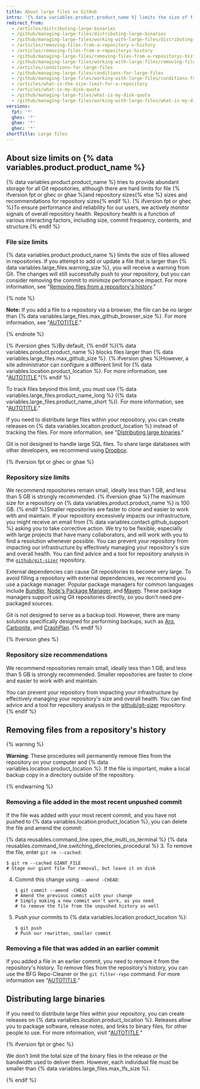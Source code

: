 ```yaml
---
title: About large files on GitHub
intro: '{% data variables.product.product_name %} limits the size of files you can track in regular Git repositories. Learn how to track or remove files that are beyond the limit.'
redirect_from:
  - /articles/distributing-large-binaries
  - /github/managing-large-files/distributing-large-binaries
  - /github/managing-large-files/working-with-large-files/distributing-large-binaries
  - /articles/removing-files-from-a-repository-s-history
  - /articles/removing-files-from-a-repositorys-history
  - /github/managing-large-files/removing-files-from-a-repositorys-history
  - /github/managing-large-files/working-with-large-files/removing-files-from-a-repositorys-history
  - /articles/conditions-for-large-files
  - /github/managing-large-files/conditions-for-large-files
  - /github/managing-large-files/working-with-large-files/conditions-for-large-files
  - /articles/what-is-the-size-limit-for-a-repository
  - /articles/what-is-my-disk-quota
  - /github/managing-large-files/what-is-my-disk-quota
  - /github/managing-large-files/working-with-large-files/what-is-my-disk-quota
versions:
  fpt: '*'
  ghes: '*'
  ghae: '*'
  ghec: '*'
shortTitle: Large files
---
```


## About size limits on {% data variables.product.product_name %}

{% data variables.product.product_name %} tries to provide abundant storage for all Git repositories, although there are hard limits for file {% ifversion fpt or ghec or ghae %}and repository sizes{% else %} sizes and recommendations for repository sizes{% endif %}. {% ifversion fpt or ghec %}To ensure performance and reliability for our users, we actively monitor signals of overall repository health. Repository health is a function of various interacting factors, including size, commit frequency, contents, and structure.{% endif %}

### File size limits

{% data variables.product.product_name %} limits the size of files allowed in repositories. If you attempt to add or update a file that is larger than {% data variables.large_files.warning_size %}, you will receive a warning from Git. The changes will still successfully push to your repository, but you can consider removing the commit to minimize performance impact. For more information, see "[Removing files from a repository's history](#removing-files-from-a-repositorys-history)."

{% note %}

**Note:** If you add a file to a repository via a browser, the file can be no larger than {% data variables.large_files.max_github_browser_size %}. For more information, see "[AUTOTITLE](/repositories/working-with-files/managing-files/adding-a-file-to-a-repository)."

{% endnote %}

{% ifversion ghes %}By default, {% endif %}{% data variables.product.product_name %} blocks files larger than {% data variables.large_files.max_github_size %}. {% ifversion ghes %}However, a site administrator can configure a different limit for {% data variables.location.product_location %}.  For more information, see "[AUTOTITLE](/admin/policies/enforcing-policies-for-your-enterprise/enforcing-repository-management-policies-in-your-enterprise)."{% endif %}

To track files beyond this limit, you must use {% data variables.large_files.product_name_long %} ({% data variables.large_files.product_name_short %}). For more information, see "[AUTOTITLE](/repositories/working-with-files/managing-large-files/about-git-large-file-storage)."

If you need to distribute large files within your repository, you can create releases on {% data variables.location.product_location %} instead of tracking the files. For more information, see "[Distributing large binaries](#distributing-large-binaries)."

Git is not designed to handle large SQL files. To share large databases with other developers, we recommend using [Dropbox](https://www.dropbox.com/).

{% ifversion fpt or ghec or ghae %}
### Repository size limits

We recommend repositories remain small, ideally less than 1 GB, and less than 5 GB is strongly recommended. {% ifversion ghae %}The maximum size for a repository on {% data variables.product.product_name %} is 100 GB. {% endif %}Smaller repositories are faster to clone and easier to work with and maintain. If your repository excessively impacts our infrastructure, you might receive an email from {% data variables.contact.github_support %} asking you to take corrective action. We try to be flexible, especially with large projects that have many collaborators, and will work with you to find a resolution whenever possible. You can prevent your repository from impacting our infrastructure by effectively managing your repository's size and overall health. You can find advice and a tool for repository analysis in the [`github/git-sizer`](https://github.com/github/git-sizer) repository.

External dependencies can cause Git repositories to become very large. To avoid filling a repository with external dependencies, we recommend you use a package manager. Popular package managers for common languages include [Bundler](http://bundler.io/), [Node's Package Manager](http://npmjs.org/), and [Maven](https://maven.apache.org/). These package managers support using Git repositories directly, so you don't need pre-packaged sources.

Git is not designed to serve as a backup tool. However, there are many solutions specifically designed for performing backups, such as [Arq](https://www.arqbackup.com/), [Carbonite](http://www.carbonite.com/), and [CrashPlan](https://www.crashplan.com/en-us/).
{% endif %}

{% ifversion ghes %}
### Repository size recommendations

We recommend repositories remain small, ideally less than 1 GB, and less than 5 GB is strongly recommended. Smaller repositories are faster to clone and easier to work with and maintain.

You can prevent your repository from impacting your infrastructure by effectively managing your repository's size and overall health. You can find advice and a tool for repository analysis in the [github/git-sizer](https://github.com/github/git-sizer) repository.
{% endif %}

## Removing files from a repository's history

{% warning %}

**Warning**: These procedures will permanently remove files from the repository on your computer and {% data variables.location.product_location %}. If the file is important, make a local backup copy in a directory outside of the repository.

{% endwarning %}

### Removing a file added in the most recent unpushed commit

If the file was added with your most recent commit, and you have not pushed to {% data variables.location.product_location %}, you can delete the file and amend the commit:

{% data reusables.command_line.open_the_multi_os_terminal %}
{% data reusables.command_line.switching_directories_procedural %}
3. To remove the file, enter `git rm --cached`:
   ```shell
   $ git rm --cached GIANT_FILE
   # Stage our giant file for removal, but leave it on disk
   ```
4. Commit this change using `--amend -CHEAD`:
   ```shell
   $ git commit --amend -CHEAD
   # Amend the previous commit with your change
   # Simply making a new commit won't work, as you need
   # to remove the file from the unpushed history as well
   ```
5. Push your commits to {% data variables.location.product_location %}:
   ```shell
   $ git push
   # Push our rewritten, smaller commit
   ```

### Removing a file that was added in an earlier commit

If you added a file in an earlier commit, you need to remove it from the repository's history. To remove files from the repository's history, you can use the BFG Repo-Cleaner or the `git filter-repo` command. For more information see "[AUTOTITLE](/authentication/keeping-your-account-and-data-secure/removing-sensitive-data-from-a-repository)."

## Distributing large binaries

If you need to distribute large files within your repository, you can create releases on {% data variables.location.product_location %}. Releases allow you to package software, release notes, and links to binary files, for other people to use. For more information, visit "[AUTOTITLE](/repositories/releasing-projects-on-github/about-releases)."

{% ifversion fpt or ghec %}

We don't limit the total size of the binary files in the release or the bandwidth used to deliver them. However, each individual file must be smaller than {% data variables.large_files.max_lfs_size %}.

{% endif %}
